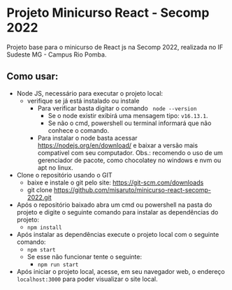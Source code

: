 # Projeto Minicurso React - Secomp 2022
Projeto base para o minicurso de React js na Secomp 2022, realizada no IF Sudeste MG - Campus Rio Pomba.

## Como usar:
  - Node JS, necessário para executar o projeto local:
    - verifique se já está instalado ou instale
      - Para verificar basta digitar o comando ``` node --version```
        - Se o node existir exibirá uma mensagem tipo: ```v16.13.1```.
        - Se não o cmd, powershell ou terminal informará que não conhece o comando.
      - Para instalar o node basta acessar https://nodejs.org/en/download/ e baixar a versão mais compativel com seu computador. Obs.: recomendo o uso de um gerenciador de pacote, como chocolatey no windows e nvm ou apt no linux.
  - Clone o repositório usando o GIT
    - baixe e instale o git pelo site: https://git-scm.com/downloads
    - git clone https://github.com/misaruto/minicurso-react-secomp-2022.git
  - Após o repositório baixado abra um cmd ou powershell na pasta do projeto e digite o seguinte comando para instalar as dependências do projeto:
    - ```npm install```
  - Após instalar as dependências execute o projeto local com o seguinte comando:
    - ```npm start```
    - Se esse não funcionar tente o seguinte:
      - ```npm run start```
  - Após iniciar o projeto local, acesse, em seu navegador web, o endereço ```localhost:3000``` para poder visualizar o site local.
  